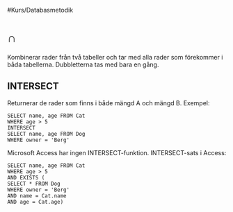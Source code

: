#Kurs/Databasmetodik 
# $\cap$

Kombinerar rader från två tabeller och tar med alla rader som förekommer i båda tabellerna. Dubbletterna tas med bara en gång.


## INTERSECT
Returnerar de rader som finns i både mängd A och mängd B.
Exempel:
````
SELECT name, age FROM Cat
WHERE age > 5
INTERSECT
SELECT name, age FROM Dog
WHERE owner = 'Berg'
````

Microsoft Access har ingen INTERSECT-funktion.
INTERSECT-sats i Access:
````
SELECT name, age FROM Cat
WHERE age > 5
AND EXISTS (
SELECT * FROM Dog
WHERE owner = 'Berg'
AND name = Cat.name
AND age = Cat.age)